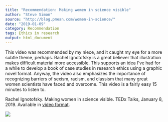 ```yaml
---
title: "Recommendation: Making women in science visible"
author: "Steve Simon"
source: "http://blog.pmean.com/women-in-science/"
date: "2019-01-09"
category: Recommendation
tags: Ethics in research
output: html_document
---
```


This video was recommended by my niece, and it caught my eye for a more
subtle theme, perhaps. Rachel Ignotofsky is a great believer that
illustration makes difficult material more accessible. This supports an
idea I've had for a while to develop a book of case studies in research
ethics using a graphic novel format. Anyway, the video also emphasizes
the importance of recognizing barriers of sexism, racism, and classism
that many great women scientists have faced and overcome. This video is
a fairly easy 15 minutes to listen to.

<!---More--->

Rachel Ignotofsky. Making women in science visible. TEDx Talks, January
8, 2019. Available in [video format](https://youtu.be/386kmzBH4Co).

![](../../../web/images/women-in-science01.png)




